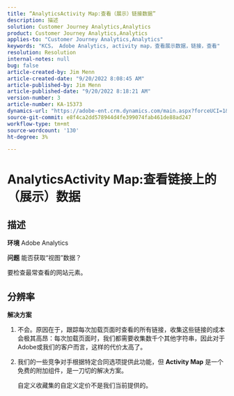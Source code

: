 ```yaml
---
title: “AnalyticsActivity Map:查看（展示）链接数据”
description: 描述
solution: Customer Journey Analytics,Analytics
product: Customer Journey Analytics,Analytics
applies-to: "Customer Journey Analytics,Analytics"
keywords: "KCS， Adobe Analytics, activity map，查看展示数据，链接，查看"
resolution: Resolution
internal-notes: null
bug: false
article-created-by: Jim Menn
article-created-date: "9/20/2022 8:08:45 AM"
article-published-by: Jim Menn
article-published-date: "9/20/2022 8:18:21 AM"
version-number: 3
article-number: KA-15373
dynamics-url: "https://adobe-ent.crm.dynamics.com/main.aspx?forceUCI=1&pagetype=entityrecord&etn=knowledgearticle&id=80e75a6f-bb38-ed11-9db1-0022480866ad"
source-git-commit: e8f4ca2dd578944d4fe399074fab461de88ad247
workflow-type: tm+mt
source-wordcount: '130'
ht-degree: 3%

---
```


# AnalyticsActivity Map:查看链接上的（展示）数据

## 描述


<b>环境</b>
Adobe Analytics

<b>问题</b>
能否获取“视图”数据？

要检查最常查看的网站元素。


## 分辨率


<b>解决方案</b>

1. 不会。原因在于，跟踪每次加载页面时查看的所有链接，收集这些链接的成本会极其高昂：每次加载页面时，我们都需要收集数千个其他字符串，因此对于Adobe或我们的客户而言，这样的代价太高了。
2. 我们的一些竞争对手根据特定合同选项提供此功能，但 <b>Activity Map</b> 是一个免费的附加组件，是一刀切的解决方案。

   自定义收藏集的自定义定价不是我们当前提供的。

